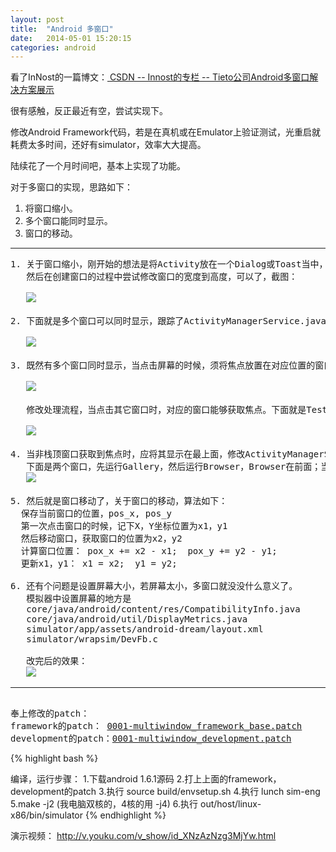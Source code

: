 ```yaml
---
layout: post
title:  "Android 多窗口"
date:   2014-05-01 15:20:15
categories: android
---
```


看了InNost的一篇博文：<a href="http://blog.csdn.net/innost/article/details/17324753"> CSDN -- Innost的专栏 -- Tieto公司Android多窗口解决方案展示 </a>

很有感触，反正最近有空，尝试实现下。

修改Android Framework代码，若是在真机或在Emulator上验证测试，光重启就耗费太多时间，还好有simulator，效率大大提高。

陆续花了一个月时间吧，基本上实现了功能。


对于多窗口的实现，思路如下：

1. 将窗口缩小。
2. 多个窗口能同时显示。
3. 窗口的移动。

--------------------------
<pre>
1. 关于窗口缩小，刚开始的想法是将Activity放在一个Dialog或Toast当中，后来逐步跟踪代码，感觉方案不可行。
   然后在创建窗口的过程中尝试修改窗口的宽度到高度，可以了，截图：
   
   <img src="http://fillzero.qiniudn.com/2014_10_08_android_try_small_window.jpg">

2. 下面就是多个窗口可以同时显示，跟踪了ActivityManagerService.java代码，发现所有的窗口都放在一个栈中，只有顶层的窗口才能显示，修改代码，可以显示多个窗口了：

   <img src="http://fillzero.qiniudn.com/2014_10_08_android_show_mulwindow.jpg">

3. 既然有多个窗口同时显示，当点击屏幕的时候，须将焦点放置在对应位置的窗口。而Android总是用最上面的窗口处理Touch Event，跟踪单击屏幕时，系统调用栈：

   <img src="http://fillzero.qiniudn.com/2014_10_08_android_findTargetWindow.jpg">
   
   修改处理流程，当点击其它窗口时，对应的窗口能够获取焦点。下面就是TestDialog的Activity在运行的情况下，可以移动Launcher的桌面时钟widget

   <img src="http://fillzero.qiniudn.com/2014_10_08_android_mulwindow_move.jpg">

4. 当非栈顶窗口获取到焦点时，应将其显示在最上面，修改ActivityManagerService.java
   下面是两个窗口，先运行Gallery，然后运行Browser，Browser在前面；当点击Gallery窗口时，将Gallery窗口显示在最前面
   <img src="http://fillzero.qiniudn.com/2014_10_08_window_switch.jpg">

5. 然后就是窗口移动了，关于窗口的移动，算法如下：
  保存当前窗口的位置，pos_x, pos_y
  第一次点击窗口的时候，记下X，Y坐标位置为x1，y1
  然后移动窗口，获取窗口的位置为x2，y2
  计算窗口位置： pox_x += x2 - x1;  pox_y += y2 - y1;
  更新x1，y1： x1 = x2;  y1 = y2;

6. 还有个问题是设置屏幕大小，若屏幕太小，多窗口就没没什么意义了。
   模拟器中设置屏幕的地方是
   core/java/android/content/res/CompatibilityInfo.java
   core/java/android/util/DisplayMetrics.java
   simulator/app/assets/android-dream/layout.xml
   simulator/wrapsim/DevFb.c 
   
   改完后的效果：
   <img src="http://static.oschina.net/uploads/space/2014/0426/110611_9yTd_1166080.jpg">
</pre>

--------------------------------------------

<pre>

奉上修改的patch：
framework的patch： <a href="http://fillzero.qiniudn.com/2014_10_08_0001-multiwindow_framework_base.patch.txt">0001-multiwindow_framework_base.patch</a>
development的patch：<a href="http://fillzero.qiniudn.com/2014_10_08_0001-multiwindow_development.txt">0001-multiwindow_development.patch</a>
</pre>

{% highlight bash %}

编译，运行步骤：
1.下载android 1.6.1源码
2.打上上面的framework，development的patch
3.执行 source build/envsetup.sh
4.执行 lunch sim-eng
5.make -j2      (我电脑双核的，4核的用 -j4)
6.执行 out/host/linux-x86/bin/simulator 
{% endhighlight %}

演示视频： <a href="http://v.youku.com/v_show/id_XNzAzNzg3MjYw.html">http://v.youku.com/v_show/id_XNzAzNzg3MjYw.html</a>



